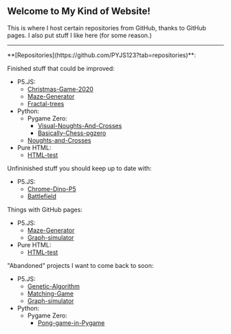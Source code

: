 ## Welcome to My Kind of Website!

This is where I host certain repositories from GitHub, thanks to GitHub pages. I also put stuff I like here (for some reason.)
<hr>
**[Repositories](https://github.com/PYJS123?tab=repositories)**:

Finished stuff that could be improved:
  - P5.JS:
    - [Christmas-Game-2020](https://github.com/PYJS123/Christmas-Game-2020)
    - [Maze-Generator](https://github.com/PYJS123/Maze-Generator)
    - [Fractal-trees](https://github.com/PYJS123/Fractal-trees)
  - Python:
    - Pygame Zero:
      - [Visual-Noughts-And-Crosses](https://github.com/PYJS123/Visual-noughts-and-crosses)
      - [Basically-Chess-pgzero](https://github.com/PYJS123/Basically-Chess-pgzero)
    - [Noughts-and-Crosses](https://github.com/PYJS123/Noughts-and-Crosses)
  - Pure HTML:
    - [HTML-test](https://github.com/PYJS123/HTML-test)

Unfininished stuff you should keep up to date with:
  - P5.JS:
    - [Chrome-Dino-P5](https://github.com/PYJS123/Chrome-Dino-P5)
    - [Battlefield](https://github.com/PYJS123/Battlefield)

Things with GitHub pages:
  - P5.JS:
    - [Maze-Generator](https://github.com/PYJS123/Maze-Generator)
    - [Graph-simulator](https://github.com/PYJS123/Graph-simulator)
  - Pure HTML:
    - [HTML-test](https://github.com/PYJS123/HTML-test)

"Abandoned" projects I want to come back to soon:
  - P5.JS:
    - [Genetic-Algorithm](https://github.com/PYJS123/Genetic-Algorithm)
    - [Matching-Game](https://github.com/PYJS123/Matching-Game)
    - [Graph-simulator](https://github.com/PYJS123/Graph-simulator)
  - Python:
    - Pygame Zero:
      - [Pong-game-in-Pygame](https://github.com/PYJS123/Pong-game-in-Pygame)
